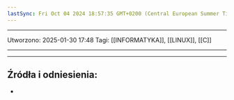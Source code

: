 ```yaml
---
lastSync: Fri Oct 04 2024 18:57:35 GMT+0200 (Central European Summer Time)
---
```


---
Utworzono: 2025-01-30 17:48
Tagi: [[INFORMATYKA]], [[LINUX]], [[C]]

---




---
## Źródła i odniesienia:
- 
